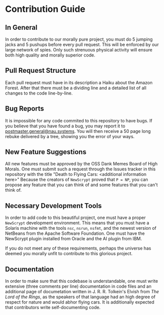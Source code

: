 # Contribution Guide

## In General
In order to contribute to our morally pure project, you must do 5 jumping jacks and 5 pushups before every pull request. This will be enforced by our large network of spies. Only such strenuous physical activity will ensure both high quality and morally superior code.

## Pull Request Structure
Each pull request must have in its description a Haiku about the Amazon Forest. After that there must be a dividing line and a detailed list of all changes to the code line-by-line.

## Bug Reports
It is impossible for any code commited to this repository to have bugs. If you believe that you have found a bug, you may report it to <postmaster.general@nau.systems>. You will then receive a 50 page long rebuke delivered by a tree, showing you the error of your ways.

## New Feature Suggestions
All new features must be approved by the OSS Dank Memes Board of High Morals. One must submit such a request through the Issues tracker in this repository with the title "Death to Flying Cars: &lt;additional information here&gt;" Because the creators of `NewScrypt` proved that `P = NP`, you can propose any feature that you can think of and some features that you can't think of.

## Necessary Development Tools
In order to add code to this beautiful project, one must have a proper `NewScrypt` development environment. This means that you must have a Solaris machine with the tools `nsc`, `nsrun`, `nsfmt`, and the newest version of NetBeans from the Apache Software Foundation. One must have the NewScrypt plugin installed from Oracle and the AI plugin from IBM.

If you do not meet any of these requirements, perhaps the universe has deemed you morally unfit to contribute to this glorious project.

## Documentation
In order to make sure that this codebase is understandable, one must write extensive (three comments per line) documentation in code files and an additional page of documetation written in J. R. R. Tolkein's Elvish from *The Lord of the Rings*, as the speakers of that language had an high degree of respect for nature and would abhor flying cars.
It is additionally expected that contributors write self-documenting code.
